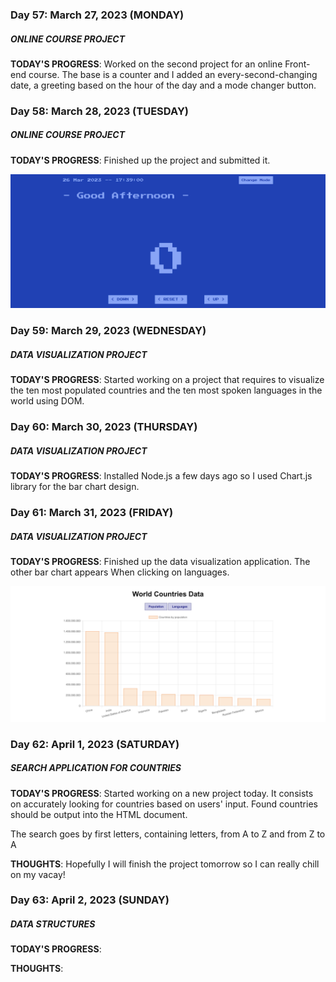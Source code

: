 ### Day 57: March 27, 2023 (MONDAY)

##### ONLINE COURSE PROJECT

**TODAY'S PROGRESS**: Worked on the second project for an online Front-end course. The base is a counter and I added an every-second-changing date, a greeting based on the hour of the day and a mode changer button.

### Day 58: March 28, 2023 (TUESDAY)

##### ONLINE COURSE PROJECT

**TODAY'S PROGRESS**: Finished up the project and submitted it.

![COUNTER](images/counter.png)

### Day 59: March 29, 2023 (WEDNESDAY)

##### DATA VISUALIZATION PROJECT

**TODAY'S PROGRESS**: Started working on a project that requires to visualize the ten most populated countries and the ten most spoken languages in the world using DOM.

### Day 60: March 30, 2023 (THURSDAY)

##### DATA VISUALIZATION PROJECT

**TODAY'S PROGRESS**: Installed Node.js a few days ago so I used Chart.js library for the bar chart design.

### Day 61: March 31, 2023 (FRIDAY)

##### DATA VISUALIZATION PROJECT

**TODAY'S PROGRESS**: Finished up the data visualization application. The other bar chart appears When clicking on languages.

![DATA VISUALIZATION](images/day25.png)

### Day 62: April 1, 2023 (SATURDAY)

##### SEARCH APPLICATION FOR COUNTRIES

**TODAY'S PROGRESS**: Started working on a new project today. It consists on accurately looking for countries based on users' input. Found countries should be output into the HTML document.

The search goes by first letters, containing letters, from A to Z and from Z to A

**THOUGHTS**: Hopefully I will finish the project tomorrow so I can really chill on my vacay!

### Day 63: April 2, 2023 (SUNDAY)

##### DATA STRUCTURES

**TODAY'S PROGRESS**:

**THOUGHTS**:
